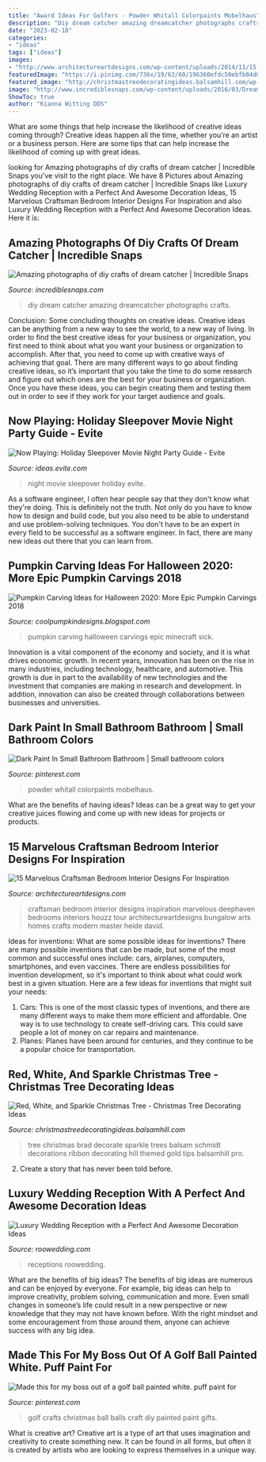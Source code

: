 ```yaml
---
title: "Award Ideas For Golfers - Powder Whitall Colorpaints Mobelhaus"
description: "Diy dream catcher amazing dreamcatcher photographs crafts"
date: "2023-02-18"
categories:
- "ideas"
tags: ["ideas"]
images:
- "http://www.architectureartdesigns.com/wp-content/uploads/2014/11/15-Marvelous-Craftsman-Bedroom-Interior-Designs-For-Inspiration-6-630x420.jpg"
featuredImage: "https://i.pinimg.com/736x/19/63/60/196360efdc50ebfb84d004ad0c239b15.jpg"
featured_image: "http://christmastreedecoratingideas.balsamhill.com/wp-content/uploads/2016/01/preview-10.jpg"
image: "http://www.incrediblesnaps.com/wp-content/uploads/2016/03/Dreamcatcher-DIY-7-600x9001.jpg"
ShowToc: true
author: "Kianna Witting DDS"
---
```



What are some things that help increase the likelihood of creative ideas coming through?
Creative ideas happen all the time, whether you’re an artist or a business person. Here are some tips that can help increase the likelihood of coming up with great ideas.

	

		
looking for Amazing photographs of diy crafts of dream catcher | Incredible Snaps you've visit to the right place. We have 8 Pictures about Amazing photographs of diy crafts of dream catcher | Incredible Snaps like Luxury Wedding Reception with a Perfect And Awesome Decoration Ideas, 15 Marvelous Craftsman Bedroom Interior Designs For Inspiration and also Luxury Wedding Reception with a Perfect And Awesome Decoration Ideas. Here it is:
		
    
## Amazing Photographs Of Diy Crafts Of Dream Catcher | Incredible Snaps

<img loading=lazy src="http://www.incrediblesnaps.com/wp-content/uploads/2016/03/Dreamcatcher-DIY-7-600x9001.jpg" onerror="this.onerror=null;this.src='https://tse4.mm.bing.net/th?id=OIP.L6mplTQdkMKbDMOTzvTbJQHaLH&amp;pid=15.1';" alt="Amazing photographs of diy crafts of dream catcher | Incredible Snaps">

_Source: incrediblesnaps.com_

>diy dream catcher amazing dreamcatcher photographs crafts. 

	

Conclusion: Some concluding thoughts on creative ideas.
Creative ideas can be anything from a new way to see the world, to a new way of living. In order to find the best creative ideas for your business or organization, you first need to think about what you want your business or organization to accomplish. After that, you need to come up with creative ways of achieving that goal. There are many different ways to go about finding creative ideas, so it’s important that you take the time to do some research and figure out which ones are the best for your business or organization. Once you have these ideas, you can begin creating them and testing them out in order to see if they work for your target audience and goals.

    
## Now Playing: Holiday Sleepover Movie Night Party Guide - Evite

<img loading=lazy src="http://ideas.evite.com/media/Movie-Night-8-1200.jpg" onerror="this.onerror=null;this.src='https://tse1.mm.bing.net/th?id=OIP.NSbQd6MsyEdR2d5ta_wMFwHaE8&amp;pid=15.1';" alt="Now Playing: Holiday Sleepover Movie Night Party Guide - Evite">

_Source: ideas.evite.com_

>night movie sleepover holiday evite. 

	

As a software engineer, I often hear people say that they don't know what they're doing. This is definitely not the truth. Not only do you have to know how to design and build code, but you also need to be able to understand and use problem-solving techniques. You don't have to be an expert in every field to be successful as a software engineer. In fact, there are many new ideas out there that you can learn from.

    
## Pumpkin Carving Ideas For Halloween 2020: More Epic Pumpkin Carvings 2018

<img loading=lazy src="http://3.bp.blogspot.com/-fp7n0VkqXzw/Ulx_cgs3ilI/AAAAAAAAIsY/sascJitkcmg/s1600/2bfe9b37b457d20699e384ac543388b0.jpg" onerror="this.onerror=null;this.src='https://tse4.mm.bing.net/th?id=OIP.RMmtzoAgXe6a1p3vMF_DXgAAAA&amp;pid=15.1';" alt="Pumpkin Carving Ideas for Halloween 2020: More Epic Pumpkin Carvings 2018">

_Source: coolpumpkindesigns.blogspot.com_

>pumpkin carving halloween carvings epic minecraft sick. 

	

Innovation is a vital component of the economy and society, and it is what drives economic growth. In recent years, innovation has been on the rise in many industries, including technology, healthcare, and automotive. This growth is due in part to the availability of new technologies and the investment that companies are making in research and development. In addition, innovation can also be created through collaborations between businesses and universities.

    
## Dark Paint In Small Bathroom Bathroom | Small Bathroom Colors

<img loading=lazy src="https://i.pinimg.com/736x/19/63/60/196360efdc50ebfb84d004ad0c239b15.jpg" onerror="this.onerror=null;this.src='https://tse1.mm.bing.net/th?id=OIP.xtMVvJIMIKUcDZPPNAwTQAHaLJ&amp;pid=15.1';" alt="Dark Paint In Small Bathroom Bathroom | Small bathroom colors">

_Source: pinterest.com_

>powder whitall colorpaints mobelhaus. 

	

What are the benefits of having ideas?
Ideas can be a great way to get your creative juices flowing and come up with new ideas for projects or products.

    
## 15 Marvelous Craftsman Bedroom Interior Designs For Inspiration

<img loading=lazy src="http://www.architectureartdesigns.com/wp-content/uploads/2014/11/15-Marvelous-Craftsman-Bedroom-Interior-Designs-For-Inspiration-6-630x420.jpg" onerror="this.onerror=null;this.src='https://tse1.mm.bing.net/th?id=OIP.geAvI4jO67866yz1d9WtWgHaE8&amp;pid=15.1';" alt="15 Marvelous Craftsman Bedroom Interior Designs For Inspiration">

_Source: architectureartdesigns.com_

>craftsman bedroom interior designs inspiration marvelous deephaven bedrooms interiors houzz tour architectureartdesigns bungalow arts homes crafts modern master heide david. 

	

Ideas for inventions: What are some possible ideas for inventions?
There are many possible inventions that can be made, but some of the most common and successful ones include: cars, airplanes, computers, smartphones, and even vaccines. There are endless possibilities for invention development, so it's important to think about what could work best in a given situation. Here are a few ideas for inventions that might suit your needs: 
1. Cars: This is one of the most classic types of inventions, and there are many different ways to make them more efficient and affordable. One way is to use technology to create self-driving cars. This could save people a lot of money on car repairs and maintenance. 
2. Planes: Planes have been around for centuries, and they continue to be a popular choice for transportation.

    
## Red, White, And Sparkle Christmas Tree - Christmas Tree Decorating Ideas

<img loading=lazy src="http://christmastreedecoratingideas.balsamhill.com/wp-content/uploads/2016/01/preview-10.jpg" onerror="this.onerror=null;this.src='https://tse4.mm.bing.net/th?id=OIP.cm5EuwO9X1zLsco83f39owAAAA&amp;pid=15.1';" alt="Red, White, and Sparkle Christmas Tree - Christmas Tree Decorating Ideas">

_Source: christmastreedecoratingideas.balsamhill.com_

>tree christmas brad decorate sparkle trees balsam schmidt decorations ribbon decorating hill themed gold tips balsamhill pro. 

	

2. Create a story that has never been told before.

    
## Luxury Wedding Reception With A Perfect And Awesome Decoration Ideas

<img loading=lazy src="https://roowedding.com/wp-content/uploads/2017/03/kibuck.jpg" onerror="this.onerror=null;this.src='https://tse3.mm.bing.net/th?id=OIP.UIqYmvMFMNILcPnwCl0AZAHaH_&amp;pid=15.1';" alt="Luxury Wedding Reception with a Perfect And Awesome Decoration Ideas">

_Source: roowedding.com_

>receptions roowedding. 

	

What are the benefits of big ideas?
The benefits of big ideas are numerous and can be enjoyed by everyone. For example, big ideas can help to improve creativity, problem solving, communication and more. Even small changes in someone’s life could result in a new perspective or new knowledge that they may not have known before. With the right mindset and some encouragement from those around them, anyone can achieve success with any big idea.

    
## Made This For My Boss Out Of A Golf Ball Painted White. Puff Paint For

<img loading=lazy src="https://i.pinimg.com/736x/c8/c3/83/c8c383d809404c65f137096c70bacfb5--golf-ball-craft-golf-crafts.jpg" onerror="this.onerror=null;this.src='https://tse3.mm.bing.net/th?id=OIP.jKAEyTSytJaYrYMj14O8eAHaNI&amp;pid=15.1';" alt="Made this for my boss out of a golf ball painted white. puff paint for">

_Source: pinterest.com_

>golf crafts christmas ball balls craft diy painted paint gifts. 

	

What is creative art?
Creative art is a type of art that uses imagination and creativity to create something new. It can be found in all forms, but often it is created by artists who are looking to express themselves in a unique way.


